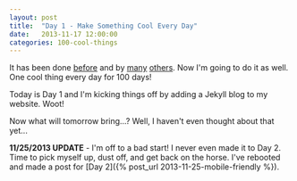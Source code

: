 ```yaml
---
layout: post
title:  "Day 1 - Make Something Cool Every Day"
date:   2013-11-17 12:00:00
categories: 100-cool-things
---
```


It has been done [before][365-cool] and by [many][180-websites] [others][30-before-30]. Now I'm going to do it as well. One cool thing every day for 100 days!

Today is Day 1 and I'm kicking things off by adding a Jekyll blog to my website. Woot!

Now what will tomorrow bring...? Well, I haven't even thought about that yet...

**11/25/2013 UPDATE** - I'm off to a bad start! I never even made it to Day 2. Time to pick myself up, dust off, and get back on the horse. I've rebooted and made a post for [Day 2]({% post_url 2013-11-25-mobile-friendly %}).

[365-cool]: http://www.itistheworldthatmadeyousmall.com/46341/247088/projects/make-something-cool-every-day-2009
[180-websites]: http://blog.jenniferdewalt.com/post/62998082815/after-180-websites-im-ready-to-start-the-rest-of-my
[30-before-30]: http://my30before30.wordpress.com/